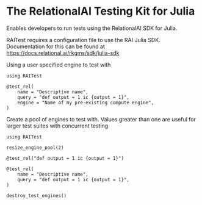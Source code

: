 # The RelationalAI Testing Kit for Julia

Enables developers to run tests using the RelationalAI SDK for Julia.

RAITest requires a configuration file to use the RAI Julia SDK. Documentation for this can be found at https://docs.relational.ai/rkgms/sdk/julia-sdk

Using a user specified engine to test with
```
using RAITest

@test_rel(
    name = "Descriptive name",
    query = "def output = 1 ic {output = 1}",
    engine = "Name of my pre-existing compute engine",
)
```

Create a pool of engines to test with. Values greater than one are useful for larger test suites with concurrent testing

```
using RAITest

resize_engine_pool(2)

@test_rel("def output = 1 ic {output = 1}")

@test_rel(
    name = "Descriptive name",
    query = "def output = 1 ic {output = 1}",
)

destroy_test_engines()
```

